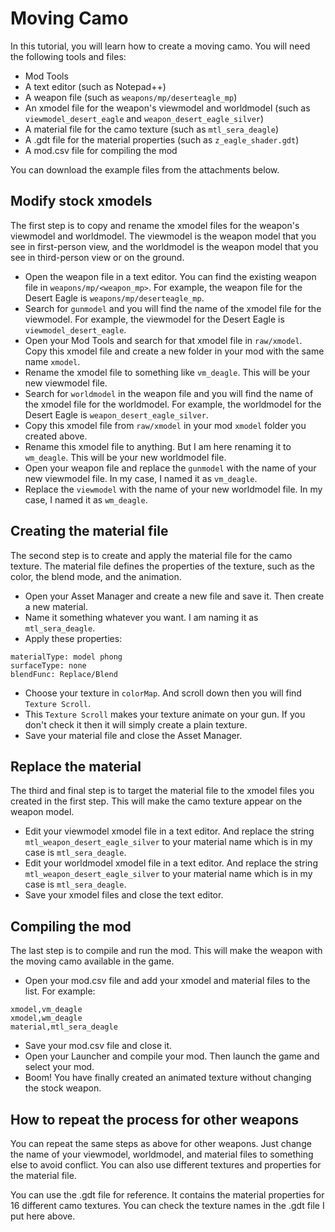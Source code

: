 # Moving Camo

In this tutorial, you will learn how to create a moving camo. You will need the following tools and files:

- Mod Tools
- A text editor (such as Notepad++)
- A weapon file (such as `weapons/mp/deserteagle_mp`)
- An xmodel file for the weapon's viewmodel and worldmodel (such as `viewmodel_desert_eagle` and `weapon_desert_eagle_silver`)
- A material file for the camo texture (such as `mtl_sera_deagle`)
- A .gdt file for the material properties (such as `z_eagle_shader.gdt`)
- A mod.csv file for compiling the mod

You can download the example files from the attachments below.

## Modify stock xmodels

The first step is to copy and rename the xmodel files for the weapon's viewmodel and worldmodel. The viewmodel is the weapon model that you see in first-person view, and the worldmodel is the weapon model that you see in third-person view or on the ground.

- Open the weapon file in a text editor. You can find the existing weapon file in `weapons/mp/<weapon_mp>`. For example, the weapon file for the Desert Eagle is `weapons/mp/deserteagle_mp`.
- Search for `gunmodel` and you will find the name of the xmodel file for the viewmodel. For example, the viewmodel for the Desert Eagle is `viewmodel_desert_eagle`.
- Open your Mod Tools and search for that xmodel file in `raw/xmodel`. Copy this xmodel file and create a new folder in your mod with the same name `xmodel`.
- Rename the xmodel file to something like `vm_deagle`. This will be your new viewmodel file.
- Search for `worldmodel` in the weapon file and you will find the name of the xmodel file for the worldmodel. For example, the worldmodel for the Desert Eagle is `weapon_desert_eagle_silver`.
- Copy this xmodel file from `raw/xmodel` in your mod `xmodel` folder you created above.
- Rename this xmodel file to anything. But I am here renaming it to `wm_deagle`. This will be your new worldmodel file.
- Open your weapon file and replace the `gunmodel` with the name of your new viewmodel file. In my case, I named it as `vm_deagle`.
- Replace the `viewmodel` with the name of your new worldmodel file. In my case, I named it as `wm_deagle`.

## Creating the material file

The second step is to create and apply the material file for the camo texture. The material file defines the properties of the texture, such as the color, the blend mode, and the animation.

- Open your Asset Manager and create a new file and save it. Then create a new material.
- Name it something whatever you want. I am naming it as `mtl_sera_deagle`.
- Apply these properties:

```
materialType: model phong
surfaceType: none
blendFunc: Replace/Blend
```

- Choose your texture in `colorMap`. And scroll down then you will find `Texture Scroll`.
- This `Texture Scroll` makes your texture animate on your gun. If you don't check it then it will simply create a plain texture.
- Save your material file and close the Asset Manager.

## Replace the material

The third and final step is to target the material file to the xmodel files you created in the first step. This will make the camo texture appear on the weapon model.

- Edit your viewmodel xmodel file in a text editor. And replace the string `mtl_weapon_desert_eagle_silver` to your material name which is in my case is `mtl_sera_deagle`.
- Edit your worldmodel xmodel file in a text editor. And replace the string `mtl_weapon_desert_eagle_silver` to your material name which is in my case is `mtl_sera_deagle`.
- Save your xmodel files and close the text editor.

## Compiling the mod

The last step is to compile and run the mod. This will make the weapon with the moving camo available in the game.

- Open your mod.csv file and add your xmodel and material files to the list. For example:

```
xmodel,vm_deagle
xmodel,wm_deagle
material,mtl_sera_deagle
```

- Save your mod.csv file and close it.
- Open your Launcher and compile your mod. Then launch the game and select your mod.
- Boom! You have finally created an animated texture without changing the stock weapon.

## How to repeat the process for other weapons

You can repeat the same steps as above for other weapons. Just change the name of your viewmodel, worldmodel, and material files to something else to avoid conflict. You can also use different textures and properties for the material file.

You can use the .gdt file for reference. It contains the material properties for 16 different camo textures. You can check the texture names in the .gdt file I put here above.

<profile username="Seraphina" handle="__seraphina__" profileImage="./public/profile/seraphina.png"/>
